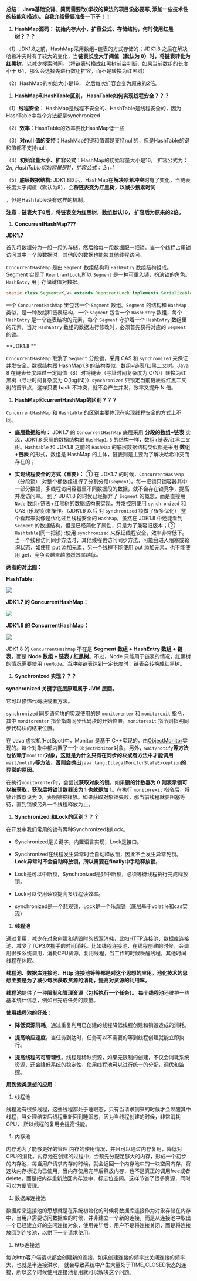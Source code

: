 

**总结： Java基础没背、简历需要改(学校的算法的项目没必要写, 添加一些技术性的技能和描述)。自我介绍需要准备一下子！！**



1. **HashMap源码： 初始内存大小、扩容公式、存储结构，何时使用红黑树？？？**

 （1）JDK1.8之前，HashMap采用数组+链表的方式存储的；JDK1.8 之后在解决哈希冲突时有了较大的变化，当**链表长度大于阈值（默认为 8）时，将链表转化为红黑树**，以减少搜索时间。（将链表转换成红黑树前会判断，如果当前数组的长度小于 64，那么会选择先进行数组扩容，而不是转换为红黑树）

（2）HashMap的初始大小是16， 之后每次扩容会变为原来的2倍。



1. **HashMap和HashTable区别， HashTable如何实现线程安全？？？**

（1）**线程安全**： HashMap是线程不安全的、HashTable是线程安全的，因为HashTable中每个方法都是synchronized

（2）**效率**：HashTable的效率要比HashMap低一些

（3）**对null 值的支持**：HashMap的键和值都是支持null的，但是HashTable的键和值都不支持null.

（4）**初始容量大小、扩容公式**：HashMap的初始容量大小是16， 扩容公式为：2*n, HashTable初始容量是11，扩容公式： 2*n+1



（5）**底层数据结构**: JDK1.8以后，HashMap在**解决哈希冲突**时有了变化，当链表长度大于阈值（默认为8），会**将链表变为红黑树，以减少搜索时间**

，但是HashTable没有这样的机制。

**注意：链表大于8后，将链表变为红黑树，数组默认16， 扩容后为原来的2倍。**



1. **ConcurrentHashMap???**

**JDK1.7**

首先将数据分为一段一段的存储，然后给每一段数据配一把锁，当一个线程占用锁访问其中一个段数据时，其他段的数据也能被其他线程访问。

`ConcurrentHashMap` 是由 `Segment` 数组结构和 `HashEntry` 数组结构组成。Segment 实现了 `ReentrantLock`,所以 `Segment` 是一种可重入锁，扮演锁的角色。`HashEntry` 用于存储键值对数据。

```java
static class Segment<K,V> extends ReentrantLock implements Serializable {}
```

一个 `ConcurrentHashMap` 里包含一个 `Segment` 数组。`Segment` 的结构和 `HashMap` 类似，是一种数组和链表结构，一个 `Segment` 包含一个 `HashEntry` 数组，每个 `HashEntry` 是一个链表结构的元素，每个 `Segment` 守护着一个 `HashEntry` 数组里的元素，当对 `HashEntry` 数组的数据进行修改时，必须首先获得对应的 `Segment` 的锁。

**JDK1.8 **

`ConcurrentHashMap` 取消了 `Segment` 分段锁，采用 CAS 和 `synchronized` 来保证并发安全。数据结构跟 HashMap1.8 的结构类似，数组+链表/红黑二叉树。Java 8 在链表长度超过一定阈值（8）时将链表（寻址时间复杂度为 O(N)）转换为红黑树（寻址时间复杂度为 O(log(N))）`synchronized` 只锁定当前链表或红黑二叉树的首节点，这样只要 hash 不冲突，就不会产生并发，效率又提升 N 倍。



1. **HashMap和currentHashMap的区别？？？**

`ConcurrentHashMap` 和 `Hashtable` 的区别主要体现在实现线程安全的方式上不同。

- **底层数据结构：** JDK1.7 的 `ConcurrentHashMap` 底层采用 **分段的数组+链表** 实现，JDK1.8 采用的数据结构跟 `HashMap1.8` 的结构一样，数组+链表/红黑二叉树。`Hashtable` 和 JDK1.8 之前的 `HashMap` 的底层数据结构类似都是采用 **数组+链表** 的形式，数组是 HashMap 的主体，链表则是主要为了解决哈希冲突而存在的；

- **实现线程安全的方式（重要）：** ① 在 JDK1.7 的时候，`ConcurrentHashMap`（分段锁） 对整个桶数组进行了分割分段(`Segment`)，每一把锁只锁容器其中一部分数据，多线程访问容器里不同数据段的数据，就不会存在锁竞争，提高并发访问率。 到了 JDK1.8 的时候已经摒弃了 `Segment` 的概念，而是直接用 `Node` 数组+链表+红黑树的数据结构来实现，并发控制使用 `synchronized` 和 CAS (乐观锁)来操作。（JDK1.6 以后 对 `synchronized` 锁做了很多优化） 整个看起来就像是优化过且线程安全的 `HashMap`，虽然在 JDK1.8 中还能看到 `Segment` 的数据结构，但是已经简化了属性，只是为了兼容旧版本；② `Hashtable`(同一把锁) :使用 `synchronized` 来保证线程安全，效率非常低下。当一个线程访问同步方法时，其他线程也访问同步方法，可能会进入阻塞或轮询状态，如使用 put 添加元素，另一个线程不能使用 put 添加元素，也不能使用 get，竞争会越来越激烈效率越低。

**两者的对比图：**

**HashTable:**

![](https://tcs.teambition.net/storage/3128049e657b619a4a09f3e600256d01a1f5?Signature=eyJhbGciOiJIUzI1NiIsInR5cCI6IkpXVCJ9.eyJBcHBJRCI6IjU5Mzc3MGZmODM5NjMyMDAyZTAzNThmMSIsIl9hcHBJZCI6IjU5Mzc3MGZmODM5NjMyMDAyZTAzNThmMSIsIl9vcmdhbml6YXRpb25JZCI6IiIsImV4cCI6MTYzNjAzMzE1MywiaWF0IjoxNjM1NDI4MzUzLCJyZXNvdXJjZSI6Ii9zdG9yYWdlLzMxMjgwNDllNjU3YjYxOWE0YTA5ZjNlNjAwMjU2ZDAxYTFmNSJ9.4PWVukdEg3bgXkbM3eoxlau1krK1gW6QCxkXQY1csx0&download=image.png "")

**JDK1.7 的 ConcurrentHashMap：**

![](https://tcs.teambition.net/storage/31289354bad7b4bce0d570e3aee81bcfbb7c?Signature=eyJhbGciOiJIUzI1NiIsInR5cCI6IkpXVCJ9.eyJBcHBJRCI6IjU5Mzc3MGZmODM5NjMyMDAyZTAzNThmMSIsIl9hcHBJZCI6IjU5Mzc3MGZmODM5NjMyMDAyZTAzNThmMSIsIl9vcmdhbml6YXRpb25JZCI6IiIsImV4cCI6MTYzNjAzMzE1MywiaWF0IjoxNjM1NDI4MzUzLCJyZXNvdXJjZSI6Ii9zdG9yYWdlLzMxMjg5MzU0YmFkN2I0YmNlMGQ1NzBlM2FlZTgxYmNmYmI3YyJ9.l91GMAh0uDNT38gs0cqukKt9B6Gc1MRKRGI-1XcXoiU&download=image.png "")

**JDK1.8 的 ConcurrentHashMap：**

![](https://tcs.teambition.net/storage/3128fde28528bc6206ff6cc99f389c924408?Signature=eyJhbGciOiJIUzI1NiIsInR5cCI6IkpXVCJ9.eyJBcHBJRCI6IjU5Mzc3MGZmODM5NjMyMDAyZTAzNThmMSIsIl9hcHBJZCI6IjU5Mzc3MGZmODM5NjMyMDAyZTAzNThmMSIsIl9vcmdhbml6YXRpb25JZCI6IiIsImV4cCI6MTYzNjAzMzE1MywiaWF0IjoxNjM1NDI4MzUzLCJyZXNvdXJjZSI6Ii9zdG9yYWdlLzMxMjhmZGUyODUyOGJjNjIwNmZmNmNjOTlmMzg5YzkyNDQwOCJ9.9MVUybzv3_C92TtbxLp5Sd2A1uLtHj4NFwZ3jlvkaDQ&download=image.png "")

JDK1.8 的 `ConcurrentHashMap` 不在是 **Segment 数组 + HashEntry 数组 + 链表**，而是 **Node 数组 + 链表 / 红黑树**。不过，Node 只能用于链表的情况，红黑树的情况需要使用 `reeNode`。当冲突链表达到一定长度时，链表会转换成红黑树。



1. **Synchronized 实现？？？**

**synchronized 关键字底层原理属于 JVM 层面。**

它可以修饰代码块或者方法。

`synchronized` 同步语句块的实现使用的是 `monitorenter` 和 `monitorexit` 指令，其中 `monitorenter` 指令指向同步代码块的开始位置，`monitorexit` 指令则指明同步代码块的结束位置。



在 Java 虚拟机(HotSpot)中，Monitor 是基于 C++实现的，由[ObjectMonitor](https://github.com/openjdk-mirror/jdk7u-hotspot/blob/50bdefc3afe944ca74c3093e7448d6b889cd20d1/src/share/vm/runtime/objectMonitor.cpp)实现的。每个对象中都内置了一个 `ObjectMonitor`对象。另外，`wait/notify`**等方法也依赖于**`monitor`**对象，这就是为什么只有在同步的块或者方法中才能调用**`wait/notify`**等方法，否则会抛出**`java.lang.IllegalMonitorStateException`**的异常的原因。**

在执行`monitorenter`时，会尝试**获取对象的锁**，如果**锁的计数器为 0 则表示锁可以被获取，获取后将锁计数器设为 1 也就是加 1**。在执行 `monitorexit` 指令后，将锁计数器设为 0，表明锁被释放。如果获取对象锁失败，那当前线程就要阻塞等待，直到锁被另外一个线程释放为止。



1. **Synchronized 和Lock的区别？？？**

在开发中我们常用的锁有两种Synchronized和Lock。



- Synchronized是关键字，内置语言实现，Lock是接口。

- Synchronized在线程发生异常时会自动释放锁，因此不会发生异常死锁。**Lock异常时不会自动释放锁，所以需要在finally中手动释放锁**。

- Lock是可以中断锁，Synchronized是非中断锁，必须等待线程执行完成释放锁。

- Lock可以使用读锁提高多线程读效率。

- synchronized是一个悲观锁，Lock是一个乐观锁（底层基于volatile和cas实现）





1. **线程池**

通过复用，减少在对象创建和销毁时的资源消耗，比如HTTP连接池、数据库连接池，减少了TCP3次握手的时间消耗。比如线程连接池，在线程创建的时候，会调用很多系统调用，消耗CPU资源，复用线程，当工作的时候唤醒线程，其他时间线程在休眠。

**线程池、数据库连接池、Http 连接池等等都是对这个思想的应用。池化技术的思想主要是为了减少每次获取资源的消耗，提高对资源的利用率。**

**线程池**提供了一种**限制和管理资源（**包括执行一个任务）。 每个**线程池**还维护一些基本统计信息，例如已完成任务的数量。

**使用线程池的好处**：

- **降低资源消耗**。通过重复利用已创建的线程降低线程创建和销毁造成的消耗。

- **提高响应速度**。当任务到达时，任务可以不需要的等到线程创建就能立即执行。

- **提高线程的可管理性**。线程是稀缺资源，如果无限制的创建，不仅会消耗系统资源，还会降低系统的稳定性，使用线程池可以进行统一的分配，调优和监控。



**用到池类思想的应用：**

1. 线程池

线程池有很多线程，这些线程都处于睡眠态，只有当请求到来的时候才会唤醒其中线程，当处理结束后线程重新回到睡眠态，因为当线程创建的时候，非常消耗CPU， 所以线程的复用会提高性能。

1. 内存池

内存池为了能够更好的管理 内存的使用情况，并且可以通过内存复用，降低对CPU的消耗。内存池在创建的过程中，会预先分配足够大的内存，形成一个初步的内存池，每当用户请求内存的时候，就会返回一个内存池中的一块空闲内存，将这块内存标记为已使用，当内存使用完毕后释放内存，也不是真正的调用free或者delete，而是把内存重新放回内存池中，标志位空闲。这样节省了很多资源，同时可以方便管理。

1. 数据库连接池

数据库来连接池的思想就是在系统初始化的时候将数据库连接作为对象存储在内存中，当用户需要访问数据库的时候，并非建立一个新的连接，而是从连接池中取出一个已经建立好的空闲连接对象，使用完毕后，用户不是将连接关闭，而是将连接放回到连接池，以供下一个请求使用。

1. http连接池

每次http客户端请求都会创建新的连接，如果创建连接的频率比关闭连接的频率大，也就是半连接洪水， 就会导致系统中产生大量处于TIME_CLOSED状态的连接，所以这个时候使用连接池复用就可以解决这个问题。







